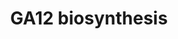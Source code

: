 ---
authors:
- Anwesha
- Eweitz
description: gibberellin A12 biosynthesis  Source:[http://plantreactome.gramene.org/
  Plant Reactome].
last-edited: 2021-05-26
organisms:
- Oryza sativa
redirect_from:
- /index.php/Pathway:WP3054
- /instance/WP3054
schema-jsonld:
- '@context': https://schema.org/
  '@id': https://wikipathways.github.io/pathways/WP3054.html
  '@type': Dataset
  creator:
    '@type': Organization
    name: WikiPathways
  description: gibberellin A12 biosynthesis  Source:[http://plantreactome.gramene.org/
    Plant Reactome].
  keywords:
  - NADPH
  - ent-kaur-16-en-19-ol
  - H2O
  - O2
  - GA12
  - ent-kaur-16-ene
  - (LOC_OS06G02019.1)
  - GA12-aldehyde
  - ent-7-alpha-hydroxykaurenoate
  - oxidase
  - ent-kaurenoate
  - NADP+
  - H+
  - Ent-kaurenoic acid
  - ent-kaur-16-en-19-al
  - Ent-kaurene oxidase
  license: CC0
  name: GA12 biosynthesis
seo: CreativeWork
title: GA12 biosynthesis
wpid: WP3054
---